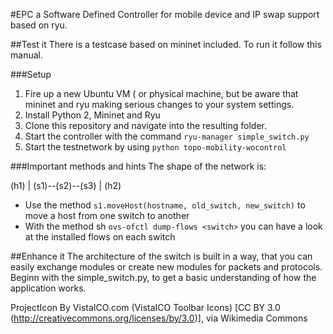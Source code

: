 #EPC
a Software Defined Controller for mobile device and IP swap support based on ryu.

##Test it
There is a testcase based on mininet included. To run it follow this manual.

###Setup
1. Fire up a new Ubuntu VM ( or physical machine, but be aware that mininet and ryu making serious changes to your system settings.
2. Install Python 2, Mininet and Ryu
3. Clone this repository and navigate into the resulting folder.
4. Start the controller with the command `ryu-manager simple_switch.py`
5. Start the testnetwork by using `python topo-mobility-wocontrol`

###Important methods and hints
The shape of the network is:

 (h1)
 |
(s1)--(s2)--(s3)
 |
(h2)

* Use the method `s1.moveHost(hostname, old_switch, new_switch)` to move a host from one switch to another
* With the method sh `ovs-ofctl dump-flows <switch>` you can have a look at the installed flows on each switch

##Enhance it
The architecture of the switch is built in a way, that you can easily exchange modules or create new modules for packets and protocols. Beginn with the simple_switch.py, to get a basic understanding of how the application works.

ProjectIcon By VistaICO.com (VistaICO Toolbar Icons) [CC BY 3.0 (http://creativecommons.org/licenses/by/3.0)], via Wikimedia Commons
